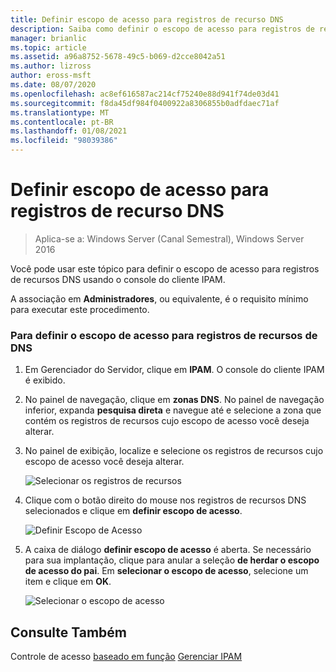 ```yaml
---
title: Definir escopo de acesso para registros de recurso DNS
description: Saiba como definir o escopo de acesso para registros de recursos DNS usando o console do cliente IPAM.
manager: brianlic
ms.topic: article
ms.assetid: a96a8752-5678-49c5-b069-d2cce8042a51
ms.author: lizross
author: eross-msft
ms.date: 08/07/2020
ms.openlocfilehash: ac8ef616587ac214cf75240e88d941f74de03d41
ms.sourcegitcommit: f8da45df984f0400922a8306855b0adfdaec71af
ms.translationtype: MT
ms.contentlocale: pt-BR
ms.lasthandoff: 01/08/2021
ms.locfileid: "98039386"
---
```

# <a name="set-access-scope-for-dns-resource-records"></a>Definir escopo de acesso para registros de recurso DNS

>Aplica-se a: Windows Server (Canal Semestral), Windows Server 2016

Você pode usar este tópico para definir o escopo de acesso para registros de recursos DNS usando o console do cliente IPAM.

A associação em **Administradores**, ou equivalente, é o requisito mínimo para executar este procedimento.

### <a name="to-set-access-scope-for-dns-resource-records"></a>Para definir o escopo de acesso para registros de recursos de DNS

1.  Em Gerenciador do Servidor, clique em  **IPAM**. O console do cliente IPAM é exibido.

2.  No painel de navegação, clique em **zonas DNS**.  No painel de navegação inferior, expanda **pesquisa direta** e navegue até e selecione a zona que contém os registros de recursos cujo escopo de acesso você deseja alterar.

3.  No painel de exibição, localize e selecione os registros de recursos cujo escopo de acesso você deseja alterar.

    ![Selecionar os registros de recursos](../../media/Set-Access-Scope-for-DNS-Resource-Records/ipam_RestrictUserToRRControl_02.jpg)

4.  Clique com o botão direito do mouse nos registros de recursos DNS selecionados e clique em **definir escopo de acesso**.

    ![Definir Escopo de Acesso](../../media/Set-Access-Scope-for-DNS-Resource-Records/ipam_RestrictUserToRRControl_03.jpg)

5.  A caixa de diálogo **definir escopo de acesso** é aberta. Se necessário para sua implantação, clique para anular a seleção **de herdar o escopo de acesso do pai**. Em **selecionar o escopo de acesso**, selecione um item e clique em **OK**.

    ![Selecionar o escopo de acesso](../../media/Set-Access-Scope-for-DNS-Resource-Records/ipam_RestrictUserToRRControl_04.jpg)

## <a name="see-also"></a>Consulte Também
Controle de acesso [baseado em função](Role-based-Access-Control.md) 
 [Gerenciar IPAM](Manage-IPAM.md)



